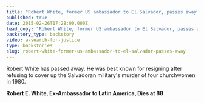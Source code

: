 ```yaml
---
title: "Robert White, former US ambassador to El Salvador, passes away."
published: true
date: 2015-02-26T17:28:00.000Z
lead_copy: "Robert White, former US ambassador to El Salvador, passes away. "
backstory_type: backstory
video: a-search-for-justice
type: backstories
slug: robert-white-former-us-ambassador-to-el-salvador-passes-away
---
```

Robert White has passed away. He was best known for resigning after refusing to cover up the Salvadoran military's murder of four churchwomen in 1980.

**Robert E. White, Ex-Ambassador to Latin America, Dies at 88**
[](http://www.nytimes.com/2015/01/18/world/americas/robert-e-white-ex-ambassador-to-latin-america-dies-at-88.html?_r=0)


